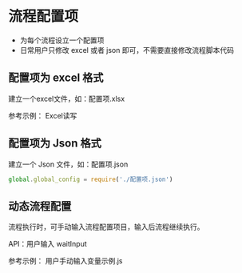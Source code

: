 # 流程配置项


- 为每个流程设立一个配置项
- 日常用户只修改 excel 或者 json 即可，不需要直接修改流程脚本代码


## 配置项为 excel 格式

建立一个excel文件，如：配置项.xlsx

参考示例： Excel读写


## 配置项为 Json 格式

建立一个 Json 文件，如：配置项.json

```javascript
global.global_config = require('./配置项.json')
```


## 动态流程配置

流程执行时，可手动输入流程配置项目，输入后流程继续执行。

API：用户输入 waitInput

参考示例： 用户手动输入变量示例.js